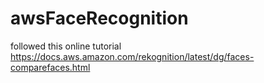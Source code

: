 # awsFaceRecognition

followed this online tutorial
https://docs.aws.amazon.com/rekognition/latest/dg/faces-comparefaces.html
